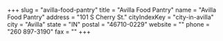 +++
slug = "avilla-food-pantry"
title = "Avilla Food Pantry"
name = "Avilla Food Pantry"
address = "101 S Cherry St."
cityIndexKey = "city-in-avilla"
city = "Avilla"
state = "IN"
postal = "46710-0229"
website = ""
phone = "260 897-3190"
fax = ""
+++
